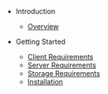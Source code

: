 * Introduction
	* [Overview](README.md)

* Getting Started
	* [Client Requirements](vessel_client.md#client-requirements)
	* [Server Requirements](vessel_server.md#client-requirements)
	* [Storage Requirements](storage.md)
	* [Installation](installing.md)